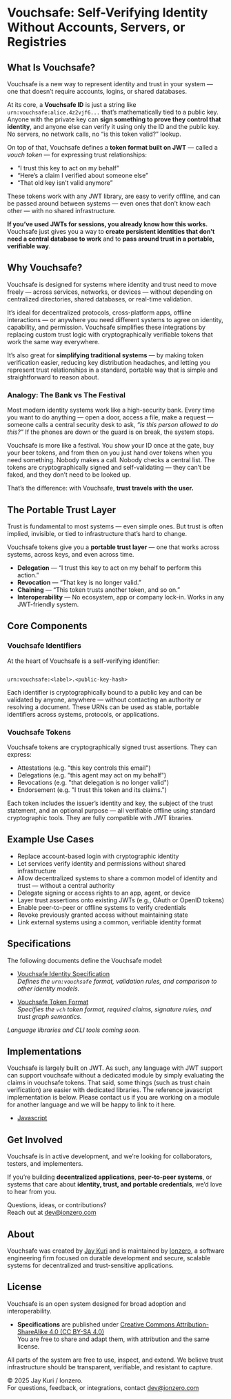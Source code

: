# Vouchsafe: Self-Verifying Identity Without Accounts, Servers, or Registries

## What Is Vouchsafe? 

Vouchsafe is a new way to represent identity and trust in your system — one
that doesn’t require accounts, logins, or shared databases.

At its core, a **Vouchsafe ID** is just a string like
`urn:vouchsafe:alice.4z2vjf6...` that’s mathematically tied to a public key.
Anyone with the private key can **sign something to prove they control that
identity**, and anyone else can verify it using only the ID and the public key.
No servers, no network calls, no “is this token valid?” lookup.

On top of that, Vouchsafe defines a **token format built on JWT** — called a
*vouch token* — for expressing trust relationships:

- “I trust this key to act on my behalf”
- “Here’s a claim I verified about someone else”
- “That old key isn’t valid anymore”

These tokens work with any JWT library, are easy to verify offline, and can be
passed around between systems — even ones that don’t know each other — with no
shared infrastructure.

**If you’ve used JWTs for sessions, you already know how this works.**
Vouchsafe just gives you a way to **create persistent identities that don't
need a central database to work** and to **pass around trust in a portable,
verifiable way**.

## Why Vouchsafe?

Vouchsafe is designed for systems where identity and trust need to move freely
— across services, networks, or devices — without depending on centralized
directories, shared databases, or real-time validation.

It’s ideal for decentralized protocols, cross-platform apps, offline
interactions — or anywhere you need different systems to agree on identity,
capability, and permission. Vouchsafe simplifies these integrations by
replacing custom trust logic with cryptographically verifiable tokens that work
the same way everywhere.

It’s also great for **simplifying traditional systems** — by making token
verification easier, reducing key distribution headaches, and letting you
represent trust relationships in a standard, portable way that is simple and
straightforward to reason about.

### Analogy: The Bank vs The Festival

Most modern identity systems work like a high-security bank. Every time you
want to do anything — open a door, access a file, make a request — someone
calls a central security desk to ask, *“Is this person allowed to do this?”* If
the phones are down or the guard is on break, the system stops.

Vouchsafe is more like a festival. You show your ID once at the gate, buy your
beer tokens, and from then on you just hand over tokens when you need
something. Nobody makes a call. Nobody checks a central list. The tokens are
cryptographically signed and self-validating — they can’t be faked, and they
don’t need to be looked up.

That’s the difference: with Vouchsafe, **trust travels with the user.**

## The Portable Trust Layer

Trust is fundamental to most systems — even simple ones. But trust is often
implied, invisible, or tied to infrastructure that’s hard to change.

Vouchsafe tokens give you a **portable trust layer** — one that works across
systems, across keys, and even across time.

- **Delegation** — “I trust this key to act on my behalf to perform this action.”
- **Revocation** — “That key is no longer valid.”
- **Chaining** — “This token trusts another token, and so on.”
- **Interoperability** — No ecosystem, app or company lock-in. Works in any
  JWT-friendly system.

## Core Components

### Vouchsafe Identifiers

At the heart of Vouchsafe is a self-verifying identifier:  
```

urn:vouchsafe:<label>.<public-key-hash>

```

Each identifier is cryptographically bound to a public key and can be validated
by anyone, anywhere — without contacting an authority or resolving a document.
These URNs can be used as stable, portable identifiers across systems,
protocols, or applications.

### Vouchsafe Tokens

Vouchsafe tokens are cryptographically signed trust assertions. They can express:

- Attestations (e.g. "this key controls this email")
- Delegations (e.g. "this agent may act on my behalf")
- Revocations (e.g. "that delegation is no longer valid")
- Endorsement (e.g. "I trust this token and its claims.")

Each token includes the issuer’s identity and key, the subject of the trust
statement, and an optional purpose — all verifiable offline using standard
cryptographic tools. They are fully compatible with JWT libraries.

## Example Use Cases

- Replace account-based login with cryptographic identity  
- Let services verify identity and permissions without shared infrastructure  
- Allow decentralized systems to share a common model of identity and trust — without a central authority  
- Delegate signing or access rights to an app, agent, or device  
- Layer trust assertions onto existing JWTs (e.g., OAuth or OpenID tokens)  
- Enable peer-to-peer or offline systems to verify credentials  
- Revoke previously granted access without maintaining state  
- Link external systems using a common, verifiable identity format  

## Specifications

The following documents define the Vouchsafe model:

- [Vouchsafe Identity Specification](./vouchsafe-identity-specification.md)  
  *Defines the `urn:vouchsafe` format, validation rules, and comparison to other identity models.*

- [Vouchsafe Token Format](./vouchsafe-specification-v1.3.md)  
  *Specifies the `vch` token format, required claims, signature rules, and trust graph semantics.*

*Language libraries and CLI tools coming soon.*

## Implementations

Vouchsafe is largely built on JWT. As such, any language with JWT support can
support vouchsafe without a dedicated module by simply evaluating the claims in
vouchsafe tokens. That said, some things (such as trust chain verification) are
easier with dedicated libraries. The reference javascript implementation is
below. Please contact us if you are working on a module for another language 
and we will be happy to link to it here.

- [Javascript](https://github.com/ionzero/vouchsafe-js)

## Get Involved

Vouchsafe is in active development, and we’re looking for collaborators,
testers, and implementers.

If you’re building **decentralized applications**, **peer-to-peer systems**, or
systems that care about **identity, trust, and portable credentials**, we’d
love to hear from you.

Questions, ideas, or contributions?  
Reach out at [dev@ionzero.com](mailto:dev@ionzero.com)

## About

Vouchsafe was created by [Jay Kuri](https://github.com/jayk) and is
maintained by [Ionzero](https://ionzero.com), a software engineering firm
focused on durable development and secure, scalable systems for decentralized 
and trust-sensitive applications.

## License

Vouchsafe is an open system designed for broad adoption and interoperability.

- **Specifications** are published under [Creative Commons Attribution-ShareAlike 4.0 (CC BY-SA 4.0)](https://creativecommons.org/licenses/by-sa/4.0/)  
  You are free to share and adapt them, with attribution and the same license.

All parts of the system are free to use, inspect, and extend. We believe trust
infrastructure should be transparent, verifiable, and resistant to capture.

© 2025 Jay Kuri / Ionzero.  
For questions, feedback, or integrations, contact [dev@ionzero.com](mailto:dev@ionzero.com)

